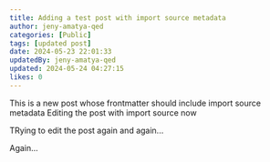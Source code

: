 ```yaml
---
title: Adding a test post with import source metadata
author: jeny-amatya-qed
categories: [Public]
tags: [updated post]
date: 2024-05-23 22:01:33 
updatedBy: jeny-amatya-qed
updated: 2024-05-24 04:27:15 
likes: 0
---
```


This is a new post whose frontmatter should include import source metadata
Editing the post with import source now

TRying to edit the post again and again...

Again...